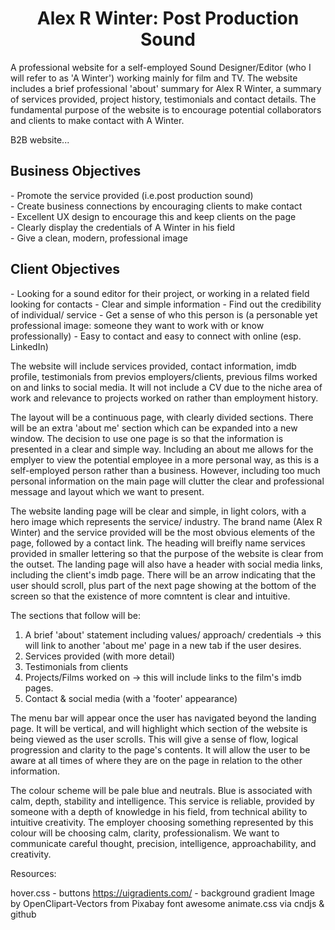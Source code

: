 
<h1 align="center">Alex R Winter: Post Production Sound</h1>

<p>A professional website for a self-employed Sound Designer/Editor (who I will refer to as 'A Winter') working mainly for film and TV.
The website includes a brief professional 'about' summary for Alex R Winter, a summary of services provided, project history, testimonials and contact details.
The fundamental purpose of the website is to encourage potential collaborators and clients to make contact with A Winter.</p>

<p>B2B website...</p>

<h2>Business Objectives</h2>
- Promote the service provided (i.e.post production sound)<br>
- Create business connections by encouraging clients to make contact <br>
- Excellent UX design to encourage this and keep clients on the page<br>
- Clearly display the credentials of A Winter in his field<br>
- Give a clean, modern, professional image

<h2>Client Objectives</h2>
- Looking for a sound editor for their project, or working in a related field looking for contacts
- Clear and simple information
- Find out the credibility of individual/ service
- Get a sense of who this person is (a personable yet professional image: someone they want to work with or know professionally)
- Easy to contact and easy to connect with online (esp. LinkedIn)


The website will include services provided, contact information, imdb profile, testimonials from previos employers/clients, previous films worked on and links to social media. It will not include a CV due to the niche area of work and relevance to projects worked on rather than employment history.

The layout will be a continuous page, with clearly divided sections. There will be an extra 'about me' section which can be expanded into a new window. The decision to use one page is so that the information is presented in a clear and simple way. Including an about me allows for the emplyer to view the potential employee in a more personal way, as this is a self-employed person rather than a business. However, including too much personal information on the main page will clutter the clear and professional message and layout which we want to present.

The website landing page will be clear and simple, in light colors, with a hero image which represents the service/ industry. The brand name (Alex R Winter) and the service provided will be the most obvious elements of the page, followed by a contact link. The heading will breifly name services provided in smaller lettering so that the purpose of the website is clear from the outset.
The landing page will also have a header with social media links, including the client's imdb page. There will be an arrow indicating that the user should scroll, plus part of the next page showing at the bottom of the screen so that the existence of more comntent is clear and intuitive.

The sections that follow will be:
1. A brief 'about' statement including values/ approach/ credentials -> this will link to another 'about me' page in a new tab if the user desires. 
2. Services provided (with more detail)
3. Testimonials from clients
4. Projects/Films worked on -> this will include links to the film's imdb pages.
5. Contact & social media (with a 'footer' appearance)

The menu bar will appear once the user has navigated beyond the landing page. It will be vertical, and will highlight which section of the website is being viewed as the user scrolls. This will give a sense of flow, logical progression and clarity to the page's contents. It will allow the user to be aware at all times of where they are on the page in relation to the other information.

The colour scheme will be pale blue and neutrals. Blue is associated with calm, depth, stability and intelligence. This service is reliable, provided by someone with a depth of knowledge in his field, from technical ability to intuitive creativity. The employer choosing something represented by this colour will be choosing calm, clarity, professionalism. We want to communicate careful thought, precision, intelligence, approachability, and creativity.


Resources:

hover.css - buttons
https://uigradients.com/ - background gradient
Image by OpenClipart-Vectors from Pixabay 
font awesome
animate.css via cndjs & github
